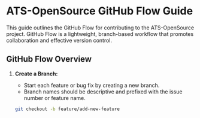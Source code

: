 # ATS-OpenSource GitHub Flow Guide

This guide outlines the GitHub Flow for contributing to the ATS-OpenSource project. GitHub Flow is a lightweight, branch-based workflow that promotes collaboration and effective version control.

## GitHub Flow Overview

1. **Create a Branch:**
   - Start each feature or bug fix by creating a new branch.
   - Branch names should be descriptive and prefixed with the issue number or feature name.

   ```bash
   git checkout -b feature/add-new-feature

